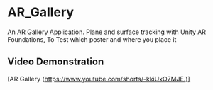 # AR_Gallery

An AR Gallery Application. Plane and surface tracking with Unity AR Foundations,
To Test which poster and where you place it

## Video Demonstration
[AR Gallery (https://www.youtube.com/shorts/-kkiUxO7MJE.)]
